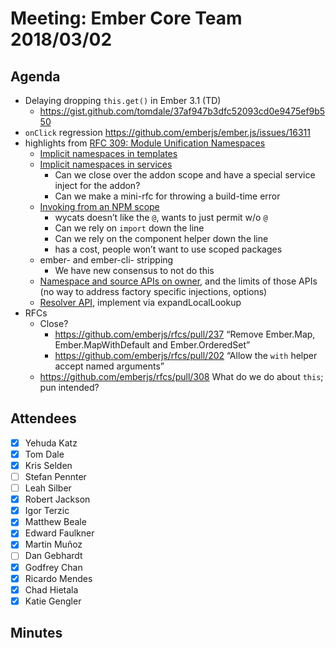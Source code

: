 # Meeting: Ember Core Team 2018/03/02

## Agenda

- Delaying dropping `this.get()` in Ember 3.1 (TD)
  - https://gist.github.com/tomdale/37af947b3dfc52093cd0e9475ef9b550
- `onClick` regression https://github.com/emberjs/ember.js/issues/16311
- highlights from [RFC 309: Module Unification Namespaces](https://github.com/emberjs/rfcs/pull/309)
  - [Implicit namespaces in templates](https://github.com/mixonic/rfcs/blob/mu-namespaces/text/0000-module-unification-namespaces.md#implicit-namespaces-in-templates)
  - [Implicit namespaces in services](https://github.com/mixonic/rfcs/blob/mu-namespaces/text/0000-module-unification-namespaces.md#implicit-namespaces-in-services)
    - Can we close over the addon scope and have a special service inject for the addon?
    - Can we make a mini-rfc for throwing a build-time error
  - [Invoking from an NPM scope](https://github.com/mixonic/rfcs/blob/mu-namespaces/text/0000-module-unification-namespaces.md#explicit-namespaces-based-on-npm-scopes)
    - wycats doesn’t like the `@`, wants to just permit w/o `@`
    - Can we rely on `import` down the line
    - Can we rely on the component helper down the line
    - has a cost, people won’t want to use scoped packages
  - ember- and ember-cli- stripping
    - We have new consensus to not do this
  - [Namespace and source APIs on owner](https://github.com/mixonic/rfcs/blob/mu-namespaces/text/0000-module-unification-namespaces.md#namespace-and-source-apis-on-owner), and the limits of those APIs (no way to address factory specific injections, options)
  - [Resolver API](https://github.com/mixonic/rfcs/blob/mu-namespaces/text/0000-module-unification-namespaces.md#adding-support-to-the-ember-resolver), implement via expandLocalLookup
- RFCs
  - Close?
    - https://github.com/emberjs/rfcs/pull/237 “Remove Ember.Map, Ember.MapWithDefault and Ember.OrderedSet”
    - https://github.com/emberjs/rfcs/pull/202 “Allow the `with` helper accept named arguments”
  - https://github.com/emberjs/rfcs/pull/308 What do we do about `this`; pun intended?


## Attendees

- [x] Yehuda Katz
- [x] Tom Dale
- [x] Kris Selden
- [ ] Stefan Pennter
- [ ] Leah Silber
- [x] Robert Jackson
- [x] Igor Terzic
- [x] Matthew Beale
- [x] Edward Faulkner
- [x] Martin Muñoz
- [ ] Dan Gebhardt
- [x] Godfrey Chan
- [x] Ricardo Mendes
- [x] Chad Hietala
- [x] Katie Gengler

## Minutes
